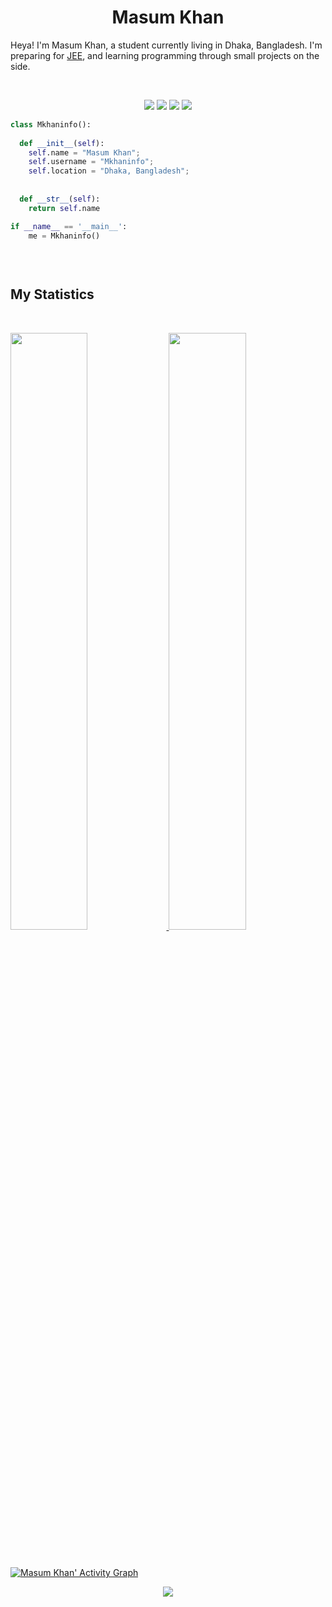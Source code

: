 <h1 align="center">
  <b>Masum Khan</b>
</h1>

Heya! I'm Masum Khan, a student currently living in Dhaka, Bangladesh. I'm preparing for 
<a href="https://en.wikipedia.org/wiki/Joint_Entrance_Examination">JEE</a>, 
and learning programming through small projects  on the side.

<br>

<p>
<div align="center">
  <img src="https://img.shields.io/badge/-HTML-c58545?style=for-the-badge&logo=html5&logoColor=c58545&labelColor=282828">
  <img src="https://img.shields.io/badge/-CSS-d1a01f?style=for-the-badge&logo=css3&logoColor=d1a01f&labelColor=282828">
  <img src="https://img.shields.io/badge/-Flutter-98b982?style=for-the-badge&logo=flutter&logoColor=98b982&labelColor=282828">
  <img src="https://img.shields.io/badge/-Dart-98b982?style=for-the-badge&logo=Dart&logoColor=c58545&labelColor=282828">
</div>
</p>

```python
class Mkhaninfo():
    
  def __init__(self):
    self.name = "Masum Khan";
    self.username = "Mkhaninfo";
    self.location = "Dhaka, Bangladesh";
   
  
  def __str__(self):
    return self.name

if __name__ == '__main__':
    me = Mkhaninfo()
    
    
    
```

## My Statistics

<br/>
<p align="left">
  <a href="https://Mkhaninfo.dev/">
  <img width="49.5%" src="https://github-readme-stats.vercel.app/api?username=Mkhaninfo&show_icons=true&theme=gruvbox&hide_border=true" />
    <img width="49.5%" src="https://github-readme-streak-stats.herokuapp.com/?user=Mkhaninfo&theme=gruvbox&hide_border=true" />
  </a>
</p>
<br>

[![Masum Khan' Activity Graph](https://activity-graph.herokuapp.com/graph?username=Mkhaninfo&custom_title=%20Masum's%20Contribution%20Graph&theme=gruvbox&bg_color=282828&hide_border=true&line=d1a01f&point=c58545)](https://Mkhaninfo.dev)




<div align="center">
  <a href="https://open.spotify.com/user/6s6pbtefezpookh8gwnkko15v">
    <img src="https://readme-spotify-tingz.vercel.app/api/now-playing">
  </a>
</div>

<!--
<div align="center">
  <a href="https://open.spotify.com/user/6s6pbtefezpookh8gwnkko15v">
    <img src="https://spotify-readme-theta-virid.vercel.app/api?scan=true&theme=dark" width="240px">
  </a>
</div>
-->




